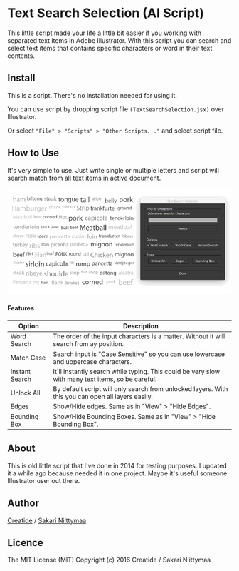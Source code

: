 Text Search Selection (AI Script)
================================================

This little script made your life a little bit easier if you working with separated text items in Adobe Illustrator. With this script you can search and select text items that contains specific characters or word in their text contents.

## Install
This is a script. There's no installation needed for using it. 

You can use script by dropping script file `(TextSearchSelection.jsx)` over Illustrator.

Or select `"File" > "Scripts" > "Other Scripts..."` and select script file.

## How to Use
It's very simple to use. Just write single or multiple letters and script will search match from all text items in active document.

![Gif](https://github.com/Creatide/AI_Text-Search-Selection/blob/master/Example/TextSearchSelection_Example_01.gif)

#### Features

| Option | Description |
| --- | --- |
| Word Search | The order of the input characters is a matter. Without it will search from ay position. |
| Match Case | Search input is "Case Sensitive" so you can use lowercase and uppercase characters. |
| Instant Search | It'll instantly search while typing. This could be very slow with many text items, so be careful. |
| Unlock All | By default script will only search from unlocked layers. With this you can open all layers easily. |
| Edges | Show/Hide edges. Same as in "View" > "Hide Edges". |
| Bounding Box | Show/Hide Bounding Boxes. Same as in "View" > "Hide Bounding Box". |

## About
This is old little script that I've done in 2014 for testing purposes. I updated it a while ago because needed it in one project. Maybe it's useful someone Illustrator user out there.

## Author
[Creatide](http://creatide.com) / [Sakari Niittymaa](http://niittymaa.com)

## Licence
The MIT License (MIT)
Copyright (c) 2016 Creatide / Sakari Niittymaa
